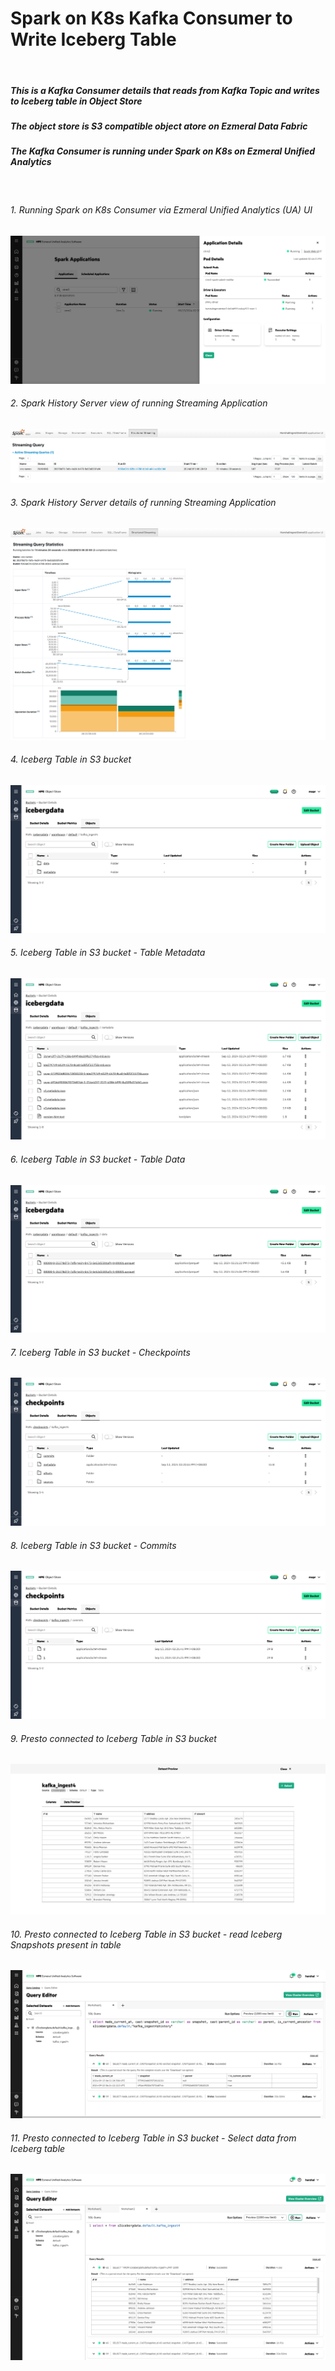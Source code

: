 # Spark on K8s Kafka Consumer to Write Iceberg Table

<br>

##### This is a Kafka Consumer details that reads from Kafka Topic and writes to Iceberg table in Object Store
##### The object store is S3 compatible object atore on Ezmeral Data Fabric
##### The Kafka Consumer is running under Spark on K8s on Ezmeral Unified Analytics

<br>

###### 1. Running Spark on K8s Consumer via Ezmeral Unified Analytics (UA) UI

![UA Spark](images/UAspark_stream_app_running.png) 

###### 2. Spark History Server view of running Streaming Application

![UA Spark Streaming App](images/spark_k8s_application.png) 

###### 3. Spark History Server details of running Streaming Application

![UA Spark Stream Details](images/spark_K8s_stream_1.png) 

###### 4. Iceberg Table in S3 bucket

![EDF S3 Iceberg Table](images/S3iceberg_kafka_ingest4.png)

###### 5. Iceberg Table in S3 bucket - Table Metadata

![EDF S3 Iceberg Table Metadata](images/S3iceberg_kafka_ingest4_metadata.png)

###### 6. Iceberg Table in S3 bucket - Table Data

![EDF S3 Iceberg Table Data](images/S3iceberg_kafka_ingest4_data.png)

###### 7. Iceberg Table in S3 bucket - Checkpoints

![EDF S3 Iceberg Table Checkpoints](images/S3iceberg_checkpoints.png)

###### 8. Iceberg Table in S3 bucket - Commits

![EDF S3 Iceberg Table Commits](images/S3iceberg_commits.png)

###### 9. Presto connected to Iceberg Table in S3 bucket

![Presto S3 Iceberg Table](images/Presto_reads_S3_table.png)

###### 10. Presto connected to Iceberg Table in S3 bucket - read Iceberg Snapshots present in table

![Presto S3 Iceberg Snapshots](images/Presto_Iceberg_snapshots_S3table.png)

###### 11. Presto connected to Iceberg Table in S3 bucket - Select data from Iceberg table

![Presto S3 Iceberg Select](images/Presto_iceberg_S3table_select.png)


